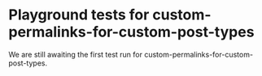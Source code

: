 # Playground tests for custom-permalinks-for-custom-post-types
We are still awaiting the first test run for custom-permalinks-for-custom-post-types.
